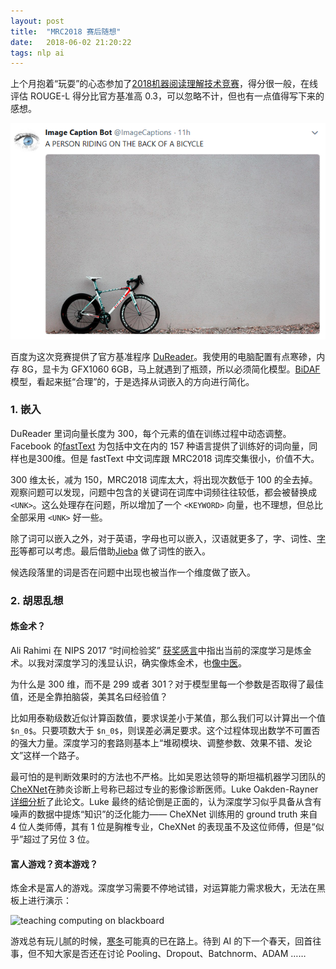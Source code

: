 ```yaml
---
layout: post
title:  "MRC2018 赛后随想"
date:   2018-06-02 21:20:22
tags: nlp ai
---
```


上个月抱着“玩耍”的心态参加了[2018机器阅读理解技术竞赛][mrc2018]，得分很一般，在线评估 ROUGE-L 得分比官方基准高 0.3，可以忽略不计，但也有一点值得写下来的感想。

![a persion riding a bike](img/tw1_bike.PNG)

百度为这次竞赛提供了官方基准程序 [DuReader](https://github.com/baidu/DuReader)。我使用的电脑配置有点寒碜，内存 8G，显卡为 GFX1060 6GB，马上就遇到了瓶颈，所以必须简化模型。[BiDAF](https://arxiv.org/abs/1611.01603) 模型，看起来挺“合理”的，于是选择从词嵌入的方向进行简化。

### 1. 嵌入

DuReader 里词向量长度为 300，每个元素的值在训练过程中动态调整。Facebook 的[fastText](https://github.com/facebookresearch/fastText) 为包括中文在内的 157 种语言提供了训练好的词向量，同样也是300维。但是 fastText 中文词库跟 MRC2018 词库交集很小，价值不大。

300 维太长，减为 150，MRC2018 词库太大，将出现次数低于 100 的全去掉。观察问题可以发现，问题中包含的关键词在词库中词频往往较低，都会被替换成 `<UNK>`。这么处理存在问题，所以增加了一个 `<KEYWORD>` 向量，也不理想，但总比全部采用 `<UNK>` 好一些。

除了词可以嵌入之外，对于英语，字母也可以嵌入，汉语就更多了，字、词性、[字形](https://arxiv.org/pdf/1508.06669)等都可以考虑。最后借助[Jieba](https://github.com/fxsjy/jieba) 做了词性的嵌入。

候选段落里的词是否在问题中出现也被当作一个维度做了嵌入。

### 2. 胡思乱想

#### 炼金术？

Ali Rahimi 在 NIPS 2017 “时间检验奖” [获奖感言](http://www.argmin.net/2017/12/05/kitchen-sinks/)中指出当前的深度学习是炼金术。以我对深度学习的浅显认识，确实像炼金术，也[像中医](http://www.stat.ucla.edu/~sczhu/research_blog.html#Chinese_herb_medicine)。

为什么是 300 维，而不是 299 或者 301？对于模型里每一个参数是否取得了最佳值，还是全靠拍脑袋，美其名曰经验值？

比如用泰勒级数近似计算函数值，要求误差小于某值，那么我们可以计算出一个值 `$n_0$`。只要项数大于 `$n_0$`，则误差必满足要求。这个过程体现出数学不可置否的强大力量。深度学习的套路则基本上“堆砌模块、调整参数、效果不错、发论文”这样一个路子。

最可怕的是判断效果时的方法也不严格。比如吴恩达领导的斯坦福机器学习团队的[CheXNet](https://arxiv.org/abs/1711.05225)在肺炎诊断上号称已超过专业的影像诊断医师。Luke Oakden-Rayner [详细分析](https://lukeoakdenrayner.wordpress.com/2018/01/24/chexnet-an-in-depth-review/)了此论文。Luke 最终的结论倒是正面的，认为深度学习似乎具备从含有噪声的数据中提炼“知识”的泛化能力—— CheXNet 训练用的 ground truth 来自 4 位人类师傅，其有 1 位是胸椎专业，CheXNet 的表现虽不及这位师傅，但是“似乎”超过了另位 3 位。

#### 富人游戏？资本游戏？

炼金术是富人的游戏。深度学习需要不停地试错，对运算能力需求极大，无法在黑板上进行演示：

![teaching computing on blackboard](https://static.independent.co.uk/s3fs-public/styles/story_large/public/thumbnails/image/2018/02/26/12/ghana-2.jpg)

游戏总有玩儿腻的时候，[寒冬](https://blog.piekniewski.info/2018/05/28/ai-winter-is-well-on-its-way/)可能真的已在路上。待到 AI 的下一个春天，回首往事，但不知大家是否还在讨论 Pooling、Dropout、Batchnorm、ADAM ……

[mrc2018]: https://mrc2018.cipsc.org.cn/



